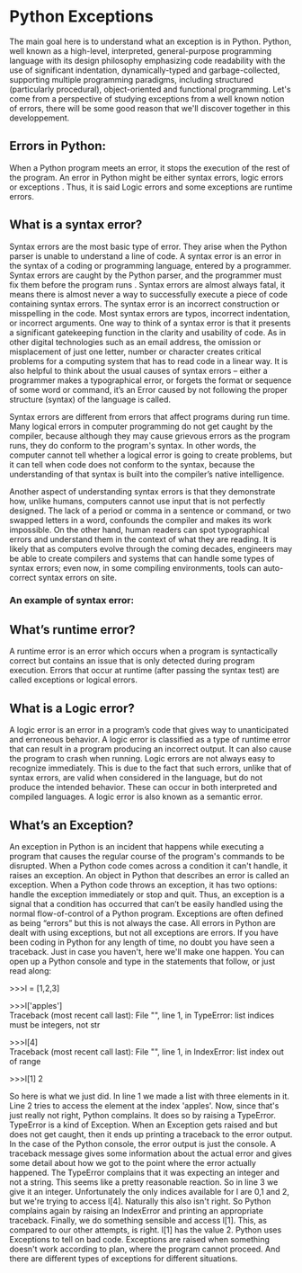 # Python Exceptions

The main goal here is to understand what an exception is in Python. 
Python, well known as a high-level, interpreted, general-purpose programming language with its design philosophy emphasizing code readability with the use of significant indentation, dynamically-typed and garbage-collected, supporting multiple programming paradigms, including structured (particularly procedural), object-oriented and functional programming.
Let's come from a perspective of studying exceptions from a well known notion of errors, there will be some good reason that we'll discover together in this developpement.

## Errors in Python:
When a Python program meets an error, it stops the execution of the rest of the program. An error in Python might be either syntax errors, logic errors or exceptions . Thus, it is said Logic errors and some exceptions are runtime errors.

## What is a syntax error?
Syntax errors are the most basic type of error. They arise when the Python parser is unable to understand a line of code. A syntax error is an error in the syntax of a coding or programming language, entered by a programmer. Syntax errors are caught by the Python parser, and the programmer must fix them before the program runs . Syntax errors are almost always fatal, it means there is almost never a way to successfully execute a piece of code containing syntax errors. The syntax error is an incorrect construction or misspelling in the code. Most syntax errors are typos, incorrect indentation, or incorrect arguments.
One way to think of a syntax error is that it presents a significant gatekeeping function in the clarity and usability of code. As in other digital technologies such as an email address, the omission or misplacement of just one letter, number or character creates critical problems for a computing system that has to read code in a linear way. It is also helpful to think about the usual causes of syntax errors – either a programmer makes a typographical error, or forgets the format or sequence of some word or command, it’s an Error caused by not following the proper structure (syntax) of the language is called.

Syntax errors are different from errors that affect programs during run time. Many logical errors in computer programming do not get caught by the compiler, because although they may cause grievous errors as the program runs, they do conform to the program's syntax. In other words, the computer cannot tell whether a logical error is going to create problems, but it can tell when code does not conform to the syntax, because the understanding of that syntax is built into the compiler’s native intelligence.

Another aspect of understanding syntax errors is that they demonstrate how, unlike humans, computers cannot use input that is not perfectly designed. The lack of a period or comma in a sentence or command, or two swapped letters in a word, confounds the compiler and makes its work impossible. On the other hand, human readers can spot typographical errors and understand them in the context of what they are reading. It is likely that as computers evolve through the coming decades, engineers may be able to create compilers and systems that can handle some types of syntax errors; even now, in some compiling environments, tools can auto-correct syntax errors on site. 

### An example of syntax error:


## What’s runtime error?
A runtime error is an error which occurs when a program is syntactically correct but contains an issue that is only detected during program execution. Errors that occur at runtime (after passing the syntax test) are called exceptions or logical errors.

## What is a Logic error?
A logic error is an error in a program’s code that gives way to unanticipated and erroneous behavior. A logic error is classified as a type of runtime error that can result in a program producing an incorrect output. It can also cause the program to crash when running.
Logic errors are not always easy to recognize immediately. This is due to the fact that such errors, unlike that of syntax errors, are valid when considered in the language, but do not produce the intended behavior. These can occur in both interpreted and compiled languages. A logic error is also known as a semantic error.
## What’s an Exception?
An exception in Python is an incident that happens while executing a program that causes the regular course of the program's commands to be disrupted. When a Python code comes across a condition it can't handle, it raises an exception. An object in Python that describes an error is called an exception. When a Python code throws an exception, it has two options: handle the exception immediately or stop and quit. Thus, an exception is a signal that a condition has occurred that can’t be easily handled using the normal flow-of-control of a Python program. Exceptions are often defined as being “errors” 
but this is not always the case. All errors in Python are dealt with using exceptions, but not all exceptions are errors. 
If you have been coding in Python for any length of time, no doubt you have seen a traceback. Just in case you haven't, here we'll make one happen. You can open up a Python console and type in the statements that follow, or just read along:

\>>>l = [1,2,3]               

\>>>l['apples']               
Traceback (most recent call last):
  File "<stdin>", line 1, in <module>
TypeError: list indices must be integers, not str

\>>>l[4]                      
Traceback (most recent call last):
  File "<stdin>", line 1, in <module>
IndexError: list index out of range
  
\>>>l[1] 
2


So here is what we just did. In line 1 we made a list with three elements in it. Line 2 tries to access the element at the index 'apples'. Now, since that's just really not right, Python complains. It does so by raising a TypeError. TypeError is a kind of Exception. When an Exception gets raised and but does not get caught, then it ends up printing a traceback to the error output. In the case of the Python console, the error output is just the console. A traceback message gives some information about the actual error and gives some detail about how we got to the point where the error actually happened. 
The TypeError complains that it was expecting an integer and not a string. This seems like a pretty reasonable reaction. So in line 3 we give it an integer. Unfortunately the only indices available for l are 0,1 and 2, but we're trying to access l[4]. Naturally this also isn't right. So Python complains again by raising an IndexError and printing an appropriate traceback.
Finally, we do something sensible and access l[1]. This, as compared to our other attempts, is right. l[1] has the value 2.
Python uses Exceptions to tell on bad code. Exceptions are raised when something doesn't work according to plan, where the program cannot proceed. And there are different types of exceptions for different situations.
